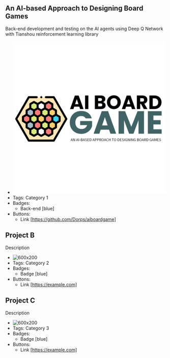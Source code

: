 ## An AI-based Approach to Designing Board Games 
Back-end development and testing on the AI agents using Deep Q Network with Tianshou reinforcement learning library
- ![capstones_logo](/images/capstone_logo.png)
- Tags: Category 1
- Badges:
  - Back-end [blue]
- Buttons:
  - Link [https://github.com/Dorps/aiboardgame]

## Project B
Description
- ![600x200](https://via.placeholder.com/600x200)
- Tags: Category 2
- Badges:
  - Badge [blue]
- Buttons:
  - Link [https://example.com]

## Project C
Description
- ![600x200](https://via.placeholder.com/600x200)
- Tags: Category 3
- Badges:
  - Badge [blue]
- Buttons:
  - Link [https://example.com]